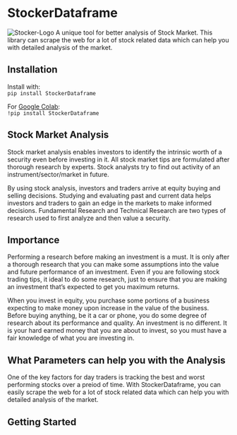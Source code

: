 # StockerDataframe
![Stocker-Logo](https://github.com/Bhard27/StockerDataframe/blob/master/docs/img1.jpg)
A unique tool for better analysis of Stock Market. This library can scrape the web for a lot of stock related data which can help you with detailed analysis of the market.



## Installation
Install with:  
```pip install StockerDataframe```

For [Google Colab](https://colab.research.google.com/notebooks/welcome.ipynb):  
```!pip install StockerDataframe```

## Stock Market Analysis
Stock market analysis enables investors to identify the intrinsic worth of a security even before investing in it. All stock market tips are formulated after thorough research by experts. Stock analysts try to find out activity of an instrument/sector/market in future.

By using stock analysis, investors and traders arrive at equity buying and selling decisions. Studying and evaluating past and current data helps investors and traders to gain an edge in the markets to make informed decisions. Fundamental Research and Technical Research are two types of research used to first analyze and then value a security.

## Importance
Performing a research before making an investment is a must. It is only after a thorough research that you can make some assumptions into the value and future performance of an investment. Even if you are following stock trading tips, it ideal to do some research, just to ensure that you are making an investment that’s expected to get you maximum returns.

When you invest in equity, you purchase some portions of a business expecting to make money upon increase in the value of the business. Before buying anything, be it a car or phone, you do some degree of research about its performance and quality. An investment is no different. It is your hard earned money that you are about to invest, so you must have a fair knowledge of what you are investing in.

## What Parameters can help you with the Analysis
One of the key factors for day traders is tracking the best and worst performing stocks over a preiod of time. With StockerDataframe, you can easily 
scrape the web for a lot of stock related data which can help you with detailed analysis of the market.

## Getting Started
